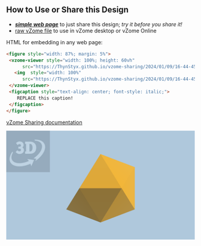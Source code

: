 
## How to Use or Share this Design

 - [***simple web page***](<https://ThynStyx.github.io/vzome-sharing/2024/01/09/16-44-45-J62-Metabidiminished-icosahedron-Golden/>) to just share this design; *try it before you share it!*
 - [raw vZome file](<https://raw.githubusercontent.com/ThynStyx/vzome-sharing/main/2024/01/09/16-44-45-J62-Metabidiminished-icosahedron-Golden/J62-Metabidiminished-icosahedron-Golden.vZome>) to use in vZome desktop or vZome Online
 
 HTML for embedding in any web page:
 ```html
<figure style="width: 87%; margin: 5%">
  <vzome-viewer style="width: 100%; height: 60vh"
       src="https://ThynStyx.github.io/vzome-sharing/2024/01/09/16-44-45-J62-Metabidiminished-icosahedron-Golden/J62-Metabidiminished-icosahedron-Golden.vZome" >
    <img  style="width: 100%"
       src="https://ThynStyx.github.io/vzome-sharing/2024/01/09/16-44-45-J62-Metabidiminished-icosahedron-Golden/J62-Metabidiminished-icosahedron-Golden.png" >
  </vzome-viewer>
  <figcaption style="text-align: center; font-style: italic;">
     REPLACE this caption!
  </figcaption>
</figure>
 ```

[vZome Sharing documentation](https://vzome.github.io/vzome/sharing.html#how-it-works)

![Image](<J62-Metabidiminished-icosahedron-Golden.png>)

